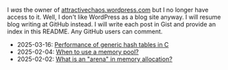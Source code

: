 I *was* the owner of [attractivechaos.wordpress.com][wp] but I no longer have access to it.
Well, I don't like WordPress as a blog site anyway.
I will resume blog writing at GitHub instead.
I will write each post in Gist and provide an index in this README.
Any GitHub users can comment.

* 2025-03-16: [Performance of generic hash tables in C][20250316a]
* 2025-02-04: [When to use a memory pool?][20250204a]
* 2025-02-02: [What is an "arena" in memory allocation?][20250202a]

[20250316a]: https://gist.github.com/attractivechaos/6815764c213f38802227e0db5f692b0d
[20250202a]: https://gist.github.com/attractivechaos/862fb6e58147b47c9d16bf2d9e12445f
[20250204a]: https://gist.github.com/attractivechaos/2d56085c07fd2a0340c483dea0ed77fb
[wp]: https://attractivechaos.wordpress.com
